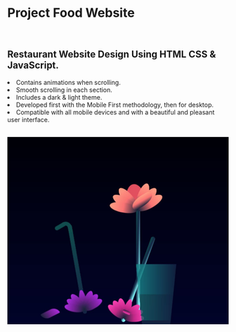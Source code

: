 <h1>Project Food Website</h1>
<br>
<h2>Restaurant Website Design Using HTML CSS & JavaScript.</h2>
<lo>
<li>Contains animations when scrolling.</li>
<li>Smooth scrolling in each section.</li>
<li>Includes a dark & light theme.</li>
<li>Developed first with the Mobile First methodology, then for desktop.</li>
<li>Compatible with all mobile devices and with a beautiful and pleasant user interface.</li>
</lo> 
<br>

<img src="https://github.com/Josetelma/Project-Flower/blob/main/assets/flower.JPG?raw=true"/></h2>
